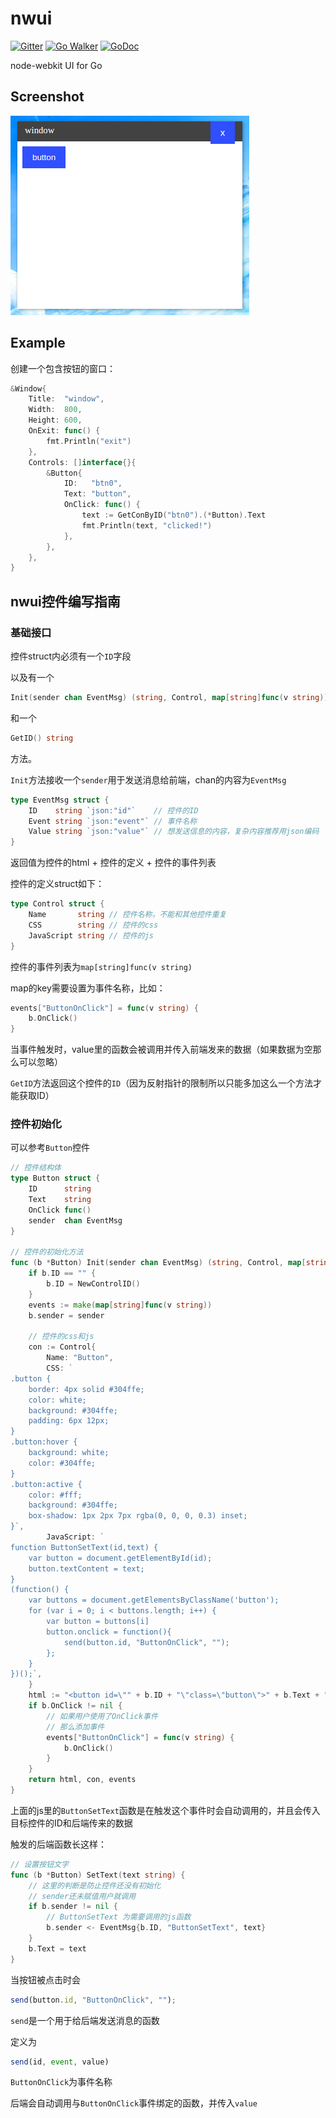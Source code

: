 # nwui

[![Gitter](https://img.shields.io/badge/GITTER-JOIN%20CHAT%20%E2%86%92-brightgreen.svg?style=flat)](https://gitter.im/go-nwui/nwui?utm_source=badge&utm_medium=badge&utm_campaign=pr-badge&utm_content=badge)
[![Go Walker](https://img.shields.io/badge/Go%20Walker-API%20Documentation-green.svg?style=flat)](https://gowalker.org/github.com/go-nwui/nwui)
[![GoDoc](https://img.shields.io/badge/GoDoc-API%20Documentation-blue.svg?style=flat)](http://godoc.org/github.com/go-nwui/nwui)

node-webkit UI for Go

## Screenshot

![screenshot](screenshot.png)

## Example

创建一个包含按钮的窗口：

```go
&Window{
	Title:  "window",
	Width:  800,
	Height: 600,
	OnExit: func() {
		fmt.Println("exit")
	},
	Controls: []interface{}{
		&Button{
			ID:   "btn0",
			Text: "button",
			OnClick: func() {
				text := GetConByID("btn0").(*Button).Text
				fmt.Println(text, "clicked!")
			},
		},
	},
}
```

## nwui控件编写指南

### 基础接口

控件struct内必须有一个`ID`字段

以及有一个

```go
Init(sender chan EventMsg) (string, Control, map[string]func(v string))
```

和一个

```go
GetID() string
```

方法。

`Init`方法接收一个`sender`用于发送消息给前端，chan的内容为`EventMsg`

```go
type EventMsg struct {
	ID    string `json:"id"`    // 控件的ID
	Event string `json:"event"` // 事件名称
	Value string `json:"value"` // 想发送信息的内容，复杂内容推荐用json编码
}
```

返回值为控件的html + 控件的定义 + 控件的事件列表

控件的定义struct如下：

```go
type Control struct {
	Name       string // 控件名称，不能和其他控件重复
	CSS        string // 控件的css
	JavaScript string // 控件的js
}
```

控件的事件列表为`map[string]func(v string)`

map的key需要设置为事件名称，比如：

```go
events["ButtonOnClick"] = func(v string) {
	b.OnClick()
}
```

当事件触发时，value里的函数会被调用并传入前端发来的数据（如果数据为空那么可以忽略）

`GetID`方法返回这个控件的`ID`（因为反射指针的限制所以只能多加这么一个方法才能获取ID）

### 控件初始化

可以参考`Button`控件

```go
// 控件结构体
type Button struct {
	ID      string
	Text    string
	OnClick func()
	sender  chan EventMsg
}

// 控件的初始化方法
func (b *Button) Init(sender chan EventMsg) (string, Control, map[string]func(v string)) {
	if b.ID == "" {
		b.ID = NewControlID()
	}
	events := make(map[string]func(v string))
	b.sender = sender

    // 控件的css和js
	con := Control{
		Name: "Button",
		CSS: `
.button {
    border: 4px solid #304ffe;
    color: white;
    background: #304ffe;
    padding: 6px 12px;
}
.button:hover {
    background: white;
    color: #304ffe;
}
.button:active {
    color: #fff;
    background: #304ffe;
    box-shadow: 1px 2px 7px rgba(0, 0, 0, 0.3) inset;
}`,
		JavaScript: `
function ButtonSetText(id,text) {
	var button = document.getElementById(id);
	button.textContent = text;
}
(function() {
	var buttons = document.getElementsByClassName('button');
	for (var i = 0; i < buttons.length; i++) {
		var button = buttons[i]
		button.onclick = function(){
			send(button.id, "ButtonOnClick", "");
		};
	}
})();`,
	}
	html := "<button id=\"" + b.ID + "\"class=\"button\">" + b.Text + "</button>"
	if b.OnClick != nil {
		// 如果用户使用了OnClick事件
		// 那么添加事件
		events["ButtonOnClick"] = func(v string) {
			b.OnClick()
		}
	}
	return html, con, events
}
```

上面的js里的`ButtonSetText`函数是在触发这个事件时会自动调用的，并且会传入目标控件的ID和后端传来的数据

触发的后端函数长这样：

```go
// 设置按钮文字
func (b *Button) SetText(text string) {
	// 这里的判断是防止控件还没有初始化
	// sender还未赋值用户就调用
	if b.sender != nil {
		// ButtonSetText 为需要调用的js函数
		b.sender <- EventMsg{b.ID, "ButtonSetText", text}
	}
	b.Text = text
}
```

当按钮被点击时会

```javascript
send(button.id, "ButtonOnClick", "");
```

`send`是一个用于给后端发送消息的函数

定义为

```javascript
send(id, event, value)
```

`ButtonOnClick`为事件名称

后端会自动调用与`ButtonOnClick`事件绑定的函数，并传入`value`